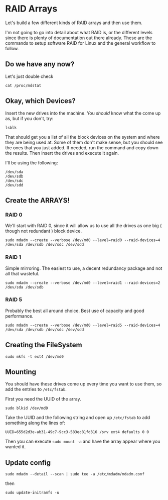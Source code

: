 # RAID Arrays
Let's build a few different kinds of RAID arrays and then use them.


I'm not going to go into detail about what RAID is, or the different levels since there is plenty of documentation
out there already.  These are the commands to setup software RAID for Linux and the general workflow to follow.

## Do we have any now?
Let's just double check

```
cat /proc/mdstat
```

## Okay, which Devices?
Insert the new drives into the machine.  You _should_ know what the come up as, but if you don't, try:

```
lsblk
```

That should get you a list of all the block devices on the system and where they are being used at.  Some of them
don't make sense, but you should see the ones that you just added.  If needed, run the command and copy down the results.
Then insert the drives and execute it again.

I'll be using the following:

```
/dev/sda
/dev/sdb
/dev/sdc
/dev/sdd
```

## Create the ARRAYS!
### RAID 0
We'll start with RAID 0, since it will allow us to use all the drives as one big ( though not redundant ) block device.

```
sudo mdadm --create --verbose /dev/md0 --level=raid0 --raid-devices=4 /dev/sda /dev/sdb /dev/sdc /dev/sdd
```

### RAID 1
Simple mirroring.  The easiest to use, a decent redundancy package and not all that wasteful.

```
sudo mdadm --create --verbose /dev/md0 --level=raid1 --raid-devices=2 /dev/sda /dev/sdb
```

### RAID 5
Probably the best all around choice.  Best use of capacity and good performance.

```
sudo mdadm --create --verbose /dev/md0 --level=raid5 --raid-devices=4 /dev/sda /dev/sdb /dev/sdc /dev/sdd
```

## Creating the FileSystem

```
sudo mkfs -t ext4 /dev/md0
```

## Mounting
You should have these drives come up every time you want to use them, so add the entries to ```/etc/fstab```.

First you need the UUID of the array.

```
sudo blkid /dev/md0
```

Take the UUID and the following string and open up ```/etc/fstab``` to add something along the lines of:

```
UUID=655d2d3e-ab31-49c7-9cc3-583ec81fd316 /srv ext4 defaults 0 0
```

Then you can execute ```sudo mount -a``` and have the array appear where you wanted it.

## Update config

```
sudo mdadm --detail --scan | sudo tee -a /etc/mdadm/mdadm.conf
```

then

```
sudo update-initramfs -u
```